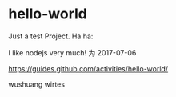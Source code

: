# hello-world
Just  a  test Project.
Ha ha:

I like nodejs very much!
为
2017-07-06


https://guides.github.com/activities/hello-world/

wushuang wirtes
